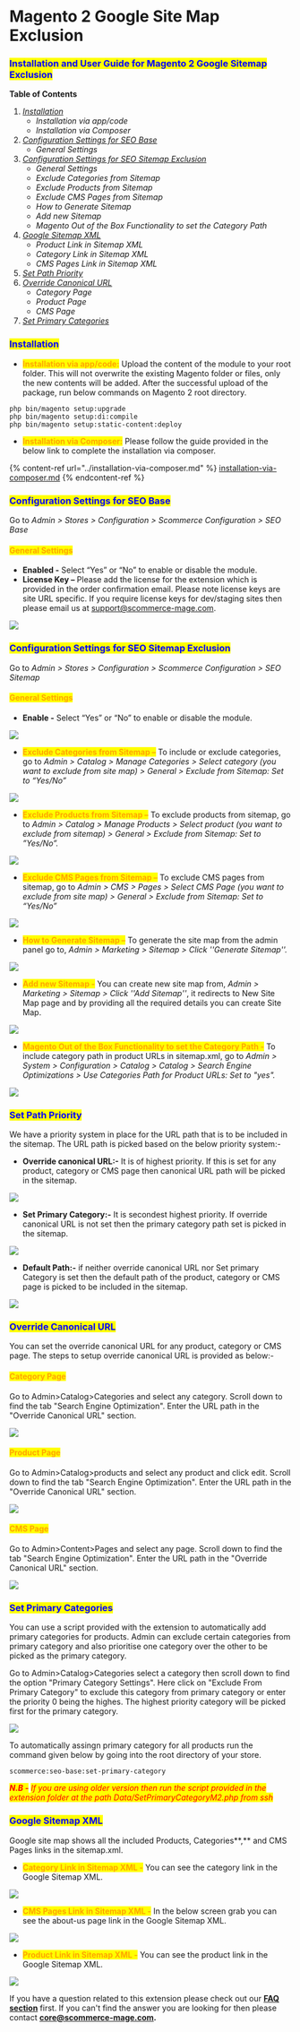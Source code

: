 # Magento 2 Google Site Map Exclusion

### <mark style="color:blue;">Installation and User Guide for Magento 2 Google Sitemap Exclusion</mark>&#x20;

**Table of Contents**

1. [_Installation_ ](magento-2-google-site-map-exclusion.md#\_toc\_250004)
   * _Installation via app/code_
   * _Installation via Composer_
2. [_Configuration Settings for SEO Base_ ](magento-2-google-site-map-exclusion.md#\_toc\_250003)
   * _General Settings_&#x20;
3. [_Configuration Settings for SEO Sitemap Exclusion_ ](magento-2-google-site-map-exclusion.md#\_toc\_250001)
   * _General Settings_&#x20;
   * _Exclude Categories from Sitemap_&#x20;
   * _Exclude Products from Sitemap_&#x20;
   * _Exclude CMS Pages from Sitemap_&#x20;
   * _How to Generate Sitemap_&#x20;
   * _Add new Sitemap_&#x20;
   * _Magento Out of the Box Functionality to set the Category Path_&#x20;
4. [_Google Sitemap XML_ ](magento-2-google-site-map-exclusion.md#google-sitemap-xml)
   * _Product Link in Sitemap XML_&#x20;
   * _Category Link in Sitemap XML_&#x20;
   * _CMS Pages Link in Sitemap XML_&#x20;
5. [_Set Path Priority_](magento-2-google-site-map-exclusion.md#set-path-priority)
6. [_Override Canonical URL_](magento-2-google-site-map-exclusion.md#override-canonical-url)
   * _Category Page_
   * _Product Page_
   * _CMS Page_
7. [_Set Primary Categories_](magento-2-google-site-map-exclusion.md#set-primary-categories)

### <mark style="color:blue;">Installation</mark> <a href="#toc_250004" id="toc_250004"></a>

* <mark style="color:orange;">**Installation via app/code:**</mark> Upload the content of the module to your root folder. This will not overwrite the existing Magento folder or files, only the new contents will be added. After the successful upload of the package, run below commands on Magento 2 root directory.

```
php bin/magento setup:upgrade
php bin/magento setup:di:compile
php bin/magento setup:static-content:deploy
```

* <mark style="color:orange;">**Installation via Composer:**</mark> Please follow the guide provided in the below link to complete the installation via composer.

{% content-ref url="../installation-via-composer.md" %}
[installation-via-composer.md](../installation-via-composer.md)
{% endcontent-ref %}

### <mark style="color:blue;">Configuration Settings for SEO Base</mark> <a href="#toc_250003" id="toc_250003"></a>

Go to _Admin > Stores > Configuration > Scommerce Configuration > SEO Base_

#### <mark style="color:orange;">General Settings</mark> <a href="#toc_250030" id="toc_250030"></a>

* **Enabled -** Select “Yes” or “No” to enable or disable the module.
* **License Key –** Please add the license for the extension which is provided in the order confirmation email. Please note license keys are site URL specific. If you require license keys for dev/staging sites then please email us at [support@scommerce-mage.com](mailto:support@scommerce-mage.com).

![](<../../.gitbook/assets/image (44).png>)

### <mark style="color:blue;">Configuration Settings for SEO Sitemap Exclusion</mark> <a href="#toc_250029" id="toc_250029"></a>

Go to _Admin > Stores > Configuration > Scommerce Configuration > SEO Sitemap_

#### <mark style="color:orange;">General Settings</mark> <a href="#toc_250028" id="toc_250028"></a>

* **Enable -** Select “Yes” or “No” to enable or disable the module.

![](../../.gitbook/assets/generl\_sitemap.png)

* <mark style="color:orange;">**Exclude Categories from Sitemap –**</mark> To include or exclude categories, go to _Admin > Catalog > Manage Categories > Select category (you want to exclude from site map) > General > Exclude from Sitemap: Set to “Yes/No”_

![](<../../.gitbook/assets/3 (58)>)

* <mark style="color:orange;">**Exclude Products from Sitemap –**</mark> To exclude products from sitemap, go to _Admin > Catalog > Manage Products > Select product (you want to exclude from sitemap) > General > Exclude from Sitemap: Set to ”Yes/No”._

![](<../../.gitbook/assets/4 (52)>)

* <mark style="color:orange;">**Exclude CMS Pages from Sitemap –**</mark> To exclude CMS pages from sitemap, go to _Admin > CMS > Pages > Select CMS Page (you want to exclude from site map) > General > Exclude from Sitemap: Set to “Yes/No”_

![](<../../.gitbook/assets/5 (67)>)

* <mark style="color:orange;">**How to Generate Sitemap –**</mark> To generate the site map from the admin panel go to, _Admin > Marketing > Sitemap > Click ''Generate Sitemap''._

![](<../../.gitbook/assets/6 (30)>)

* <mark style="color:orange;">**Add new Sitemap -**</mark> You can create new site map from, _Admin > Marketing > Sitemap > Click ''Add Sitemap''_, it redirects to New Site Map page and by providing all the required details you can create Site Map.

![](<../../.gitbook/assets/7 (29)>)

* <mark style="color:orange;">**Magento Out of the Box Functionality to set the Category Path -**</mark> To include category path in product URLs in sitemap.xml, go to _Admin > System > Configuration > Catalog > Catalog > Search Engine Optimizations > Use Categories Path for Product URLs: Set to "yes"._

![](<../../.gitbook/assets/8 (47)>)

### <mark style="color:blue;">**Set Path Priority**</mark>

We have a priority system in place for the URL path that is to be included in the sitemap. The URL path is picked based on the below priority system:-

* **Override canonical URL:-** It is of highest priority. If this is set for any product, category or CMS page then canonical URL path will be picked in the sitemap.

![](../../.gitbook/assets/overridecanonical\_890x.png)

* **Set Primary Category:-** It is secondest highest priority. If override canonical URL is not set then the primary category path set is picked in the sitemap.

![](../../.gitbook/assets/primarycategory\_890x.png)

* **Default Path:-** if neither override canonical URL nor Set primary Category is set then the default path of the product, category or CMS page is picked to be included in the sitemap.

![](../../.gitbook/assets/regular\_890x.png)

### <mark style="color:blue;">**Override Canonical URL**</mark>

You can set the override canonical URL for any product, category or CMS page. The steps to setup override canonical URL is provided as below:-

#### <mark style="color:orange;">Category Page</mark>

Go to Admin>Catalog>Categories and select any category. Scroll down to find the tab "Search Engine Optimization". Enter the URL path in the "Override Canonical URL" section.&#x20;

![](../../.gitbook/assets/overridecategory\_890x.png)

#### <mark style="color:orange;">Product Page</mark>

Go to Admin>Catalog>products and select any product and click edit. Scroll down to find the tab "Search Engine Optimization". Enter the URL path in the "Override Canonical URL" section.&#x20;

![](../../.gitbook/assets/overrideproduct\_890x.png)

#### <mark style="color:orange;">CMS Page</mark>

Go to Admin>Content>Pages and select any page. Scroll down to find the tab "Search Engine Optimization". Enter the URL path in the "Override Canonical URL" section.&#x20;

![](../../.gitbook/assets/overridecms\_890x.png)

### <mark style="color:blue;">Set Primary Categories</mark>

You can use a script provided with the extension to automatically add primary categories for products. Admin can exclude certain categories from primary category and also prioritise one category over the other to be picked as the primary category.

Go to Admin>Catalog>Categories select a category then scroll down to find the option "Primary Category Settings". Here click on "Exclude From Primary Category" to exclude this category from primary category or enter the priority 0 being the highes. The highest priority category will be picked first for the primary category.

![](<../../.gitbook/assets/1 (3).png>)

To automatically assingn primary category for all products run the command given below by going into the root directory of your store.

```
scommerce:seo-base:set-primary-category
```

_<mark style="color:red;">**N.B -**</mark>_ _<mark style="color:red;">If you are using older version then run the script provided in the extension folder at the path Data/SetPrimaryCategoryM2.php from ssh</mark>_

### <mark style="color:blue;">**Google Sitemap XML**</mark>&#x20;

Google site map shows all the included Products, Categories**,** and CMS Pages links in the sitemap.xml.

* <mark style="color:orange;">**Category Link in Sitemap XML -**</mark> You can see the category link in the Google Sitemap XML.

![](<../../.gitbook/assets/10 (32)>)

* <mark style="color:orange;">**CMS Pages Link in Sitemap XML -**</mark> In the below screen grab you can see the about-us page link in the Google Sitemap XML.

![](<../../.gitbook/assets/11 (23)>)

* <mark style="color:orange;">**Product Link in Sitemap XML -**</mark> You can see the product link in the Google Sitemap XML.

![](../../.gitbook/assets/cat.png)



If you have a question related to this extension please check out our [**FAQ section**](https://www.scommerce-mage.com/magento-2-google-sitemap-exclusion.html#faq) first. If you can't find the answer you are looking for then please contact [**core@scommerce-mage.com**](mailto:core@scommerce-mage.com)**.**
